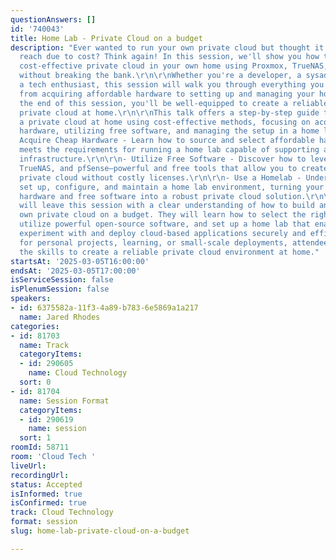 ```yaml
---
questionAnswers: []
id: '740043'
title: Home Lab - Private Cloud on a budget
description: "Ever wanted to run your own private cloud but thought it was out of
  reach due to cost? Think again! In this session, we'll show you how to build a powerful,
  cost-effective private cloud in your own home using Proxmox, TrueNAS, and pfSense—all
  without breaking the bank.\r\n\r\nWhether you're a developer, a sysadmin, or just
  a tech enthusiast, this session will walk you through everything you need to know,
  from acquiring affordable hardware to setting up and managing your home lab. By
  the end of this session, you'll be well-equipped to create a reliable and secure
  private cloud at home.\r\n\r\nThis talk offers a step-by-step guide to building
  a private cloud at home using cost-effective methods, focusing on acquiring affordable
  hardware, utilizing free software, and managing the setup in a home lab environment.\r\n\r\n-
  Acquire Cheap Hardware - Learn how to source and select affordable hardware that
  meets the requirements for running a home lab capable of supporting a private cloud
  infrastructure.\r\n\r\n- Utilize Free Software - Discover how to leverage Proxmox,
  TrueNAS, and pfSense—powerful and free tools that allow you to create a fully functional
  private cloud without costly licenses.\r\n\r\n- Use a Homelab - Understand how to
  set up, configure, and maintain a home lab environment, turning your inexpensive
  hardware and free software into a robust private cloud solution.\r\n\r\nAttendees
  will leave this session with a clear understanding of how to build and manage their
  own private cloud on a budget. They will learn how to select the right hardware,
  utilize powerful open-source software, and set up a home lab that enables them to
  experiment with and deploy cloud-based applications securely and efficiently. Whether
  for personal projects, learning, or small-scale deployments, attendees will gain
  the skills to create a reliable private cloud environment at home."
startsAt: '2025-03-05T16:00:00'
endsAt: '2025-03-05T17:00:00'
isServiceSession: false
isPlenumSession: false
speakers:
- id: 6375582a-11f3-4a89-b783-6e5869a1a217
  name: Jared Rhodes
categories:
- id: 81703
  name: Track
  categoryItems:
  - id: 290605
    name: Cloud Technology
  sort: 0
- id: 81704
  name: Session Format
  categoryItems:
  - id: 290619
    name: session
  sort: 1
roomId: 58711
room: 'Cloud Tech '
liveUrl:
recordingUrl:
status: Accepted
isInformed: true
isConfirmed: true
track: Cloud Technology
format: session
slug: home-lab-private-cloud-on-a-budget

---
```

